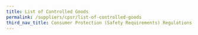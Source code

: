```yaml
---
title: List of Controlled Goods
permalink: /suppliers/cpsr/list-of-controlled-goods
third_nav_title: Consumer Protection (Safety Requirements) Regulations (CPSR)
---
```

